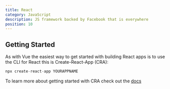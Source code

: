 ```yaml
---
title: React
category: JavaScript
description: JS framework backed by Facebook that is everywhere
position: 10
---
```


## Getting Started

As with Vue the easiest way to get started with building React apps is to use the CLI for React this is Create-React-App (CRA):

```javascript
npx create-react-app YOURAPPNAME
```

To learn more about getting started with CRA check out the [docs](https://create-react-app.dev/docs/getting-started)
